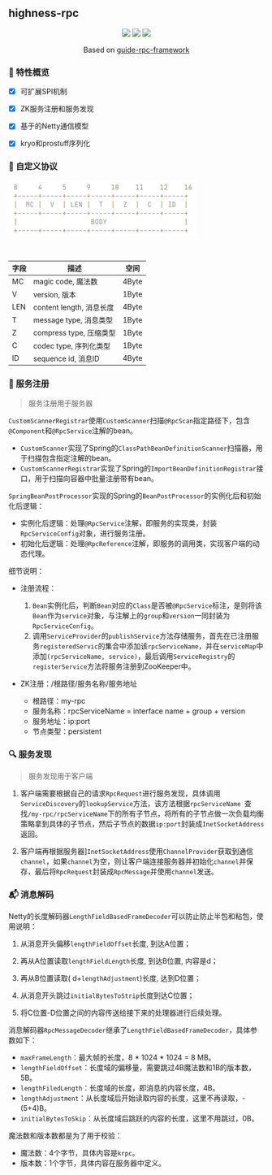## highness-rpc


<p align="center">
<img src="https://shields.io/badge/Java-orange?style=for-the-badge">
<img src="https://shields.io/badge/Netty-lightblue?style=for-the-badge">
<img src="https://shields.io/badge/Spring-lightgreen?style=for-the-badge">
</p>

<p align="center">
  <span>Based on</span>
  <a href="https://github.com/Snailclimb/guide-rpc-framework/">guide-rpc-framework</a>
</p>



### 🌠 特性概览

- [x] 可扩展SPI机制
- [x] ZK服务注册和服务发现
- [x] 基于的Netty通信模型
- [x] kryo和prostuff序列化



### 📑 自定义协议

![protocol](image/protocol.jpg)

<br />

| 字段 | 描述                     | 空间  |
| ---- | ------------------------ | ----- |
| MC   | magic code, 魔法数       | 4Byte |
| V    | version, 版本            | 1Byte |
| LEN  | content length, 消息长度 | 4Byte |
| T    | message type, 消息类型   | 1Byte |
| Z    | compress type, 压缩类型  | 1Byte |
| C    | codec type, 序列化类型   | 1Byte |
| ID   | sequence id, 消息ID      | 4Byte |



### 🚀 服务注册

> 服务注册用于服务器

`CustomScannerRegistrar`使用`CustomScanner`扫描`@RpcScan`指定路径下，包含`@Component`和`@RpcService`注解的bean。

- `CustomScanner`实现了Spring的`ClassPathBeanDefinitionScanner`扫描器，用于扫描包含指定注解的bean。
- `CustomScannerRegistrar`实现了Spring的`ImportBeanDefinitionRegistrar`接口，用于扫描向容器中批量注册带有bean。

`SpringBeanPostProcessor`实现的Spring的`BeanPostProcessor`的实例化后和初始化后逻辑：

- 实例化后逻辑：处理`@RpcService`注解，即服务的实现类，封装`RpcServiceConfig`对象，进行服务注册。
- 初始化后逻辑：处理`@RpcReference`注解，即服务的调用类，实现客户端的动态代理。



细节说明：

- 注册流程：
  1. `Bean`实例化后，判断`Bean`对应的`Class`是否被`@RpcService`标注，是则将该`Bean`作为`service`对象，与注解上的`group`和`version`一同封装为`RpcServiceConfig`。
  2. 调用`ServiceProvider`的`publishService`方法存储服务，首先在已注册服务`registeredServic`的集合中添加该`rpcServiceName`，并在`serviceMap`中添加`(rpcServiceName, service)`，最后调用`ServiceRegistry`的`registerService`方法将服务注册到ZooKeeper中。
  
- ZK注册：/根路径/服务名称/服务地址
  - 根路径：my-rpc
  - 服务名称：rpcServiceName = interface name + group + version
  - 服务地址：ip:port
  - 节点类型：persistent



### 🔍 服务发现

>  服务发现用于客户端

1. 客户端需要根据自己的请求`RpcRequest`进行服务发现，具体调用`ServiceDiscovery`的`lookupService`方法，该方法根据`rpcServiceName `查找`/my-rpc/rpcServiceName`下的所有子节点，将所有的子节点做一次负载均衡策略拿到具体的子节点，然后子节点的数据`ip:port`封装成`InetSocketAddress`返回。

2. 客户端再根据服务器]`InetSocketAddress`使用`ChannelProvider`获取到通信`channel`，如果`channel`为空，则让客户端连接服务器并初始化`channel`并保存，最后将`RpcRequest`封装成`RpcMessage`并使用`channel`发送。



### 📬 消息解码

Netty的长度解码器`LengthFieldBasedFrameDecoder`可以防止防止半包和粘包，使用说明：

1. 从消息开头偏移`lengthFieldOffset`长度, 到达A位置；

2. 再从A位置读取`lengthFieldLength`长度, 到达B位置, 内容是d；

3. 再从B位置读取( d+`lengthAdjustment`)长度, 达到D位置；

4. 从消息开头跳过`initialBytesToStrip`长度到达C位置；

5. 将C位置-D位置之间的内容传送给接下来的处理器进行后续处理。



消息解码器`RpcMessageDecoder`继承了`LengthFieldBasedFrameDecoder`，具体参数如下：

- `maxFrameLength`：最大帧的长度，8 * 1024 * 1024 = 8 MB。
- `lengthFieldOffset`：长度域的偏移量，需要跳过4B魔法数和1B的版本数，5B。
- `lengthFiledLength`：长度域的长度，即消息的内容长度，4B。
- `lengthAdjustment`：从长度域后开始读取内容的长度，这里不再读取，-(5+4)B。
- `initialBytesToSkip`：从长度域后跳跃的内容的长度，这里不用跳过，0B。



魔法数和版本数都是为了用于校验：

- 魔法数：4个字节，具体内容是`krpc`。
- 版本数：1个字节，具体内容在服务器中定义。

